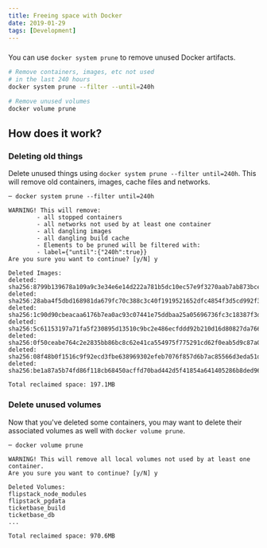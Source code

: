 ```yaml
---
title: Freeing space with Docker
date: 2019-01-29
tags: [Development]
---
```


###

<!-- {.-wider-literate-style} -->

You can use `docker system prune` to remove unused Docker artifacts.

```bash
# Remove containers, images, etc not used
# in the last 240 hours
docker system prune --filter --until=240h
```

```bash
# Remove unused volumes
docker volume prune
```

## How does it work?

### Deleting old things

<!-- {.-wider-literate-style} -->

Delete unused things using `docker system prune --filter until=240h`. This will remove old containers, images, cache files and networks.

```
─ docker system prune --filter until=240h
```

<!-- {.-bold} -->

```
WARNING! This will remove:
        - all stopped containers
        - all networks not used by at least one container
        - all dangling images
        - all dangling build cache
        - Elements to be pruned will be filtered with:
        - label={"until":{"240h":true}}
Are you sure you want to continue? [y/N] y

Deleted Images:
deleted: sha256:8799b139678a109a9c3e34e6e14d222a781b5dc10ec57e9f3270aab7ab873bce
deleted: sha256:28aba4f5dbd168981da679fc70c388c3c40f1919521652dfc4854f3d5cd992f3
deleted: sha256:1c90d90cbeacaa6176b7ea0ac93c07441e75ddbaa25a05696736fc3c18387f3d
deleted: sha256:5c61153197a71fa5f230895d13510c9bc2e486ecfddd92b210d16d80827da766
deleted: sha256:0f50ceabe764c2e2835bb86bc8c62e41ca554975f775291cd62f0eab5d9c87a0
deleted: sha256:08f48b0f1516c9f92ecd3fbe638969302efeb7076f857d6b7ac85566d3eda51d
deleted: sha256:be1a87a5b74fd86f118cb68450acffd70bad442d5f41854a641405286b8ded96

Total reclaimed space: 197.1MB
```

<!-- {.-terminal} -->

### Delete unused volumes

<!-- {.-wider-literate-style} -->

Now that you've deleted some containers, you may want to delete their associated volumes as well with `docker volume prune`.

```
─ docker volume prune
```

<!-- {.-bold} -->

```
WARNING! This will remove all local volumes not used by at least one container.
Are you sure you want to continue? [y/N] y

Deleted Volumes:
flipstack_node_modules
flipstack_pgdata
ticketbase_build
ticketbase_db
...

Total reclaimed space: 970.6MB
```
